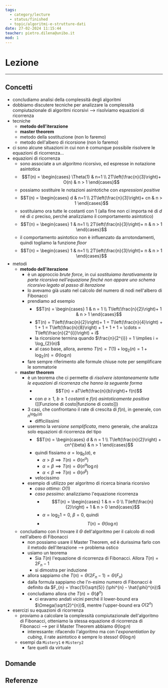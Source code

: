 ```yaml
---
tags:
  - category/lecture
  - status/finished
  - topic/algoritmi-e-strutture-dati
date: 27-02-2024 11:15:44
teacher: pietro.dilena@unibo.it
mod: 1
---
```

# Lezione
---
## Concetti
- concludiamo analisi della complessità degli algoritmi
- dobbiamo discutere tecniche per analizzare la complessità compiutazionale di algoritmi ricorsivi --> risolviamo equazioni di ricorrenza
- tecniche
	- **metodo dell'iterazione**
	- **master theorem**
	- metodo della sostituzione (non lo faremo)
	- metodo dell'albero di ricorsione (non lo faremo)
- ci sono alcune situazioni in cui non è comunque possibile risolvere le equazioni di ricorrenza...
- equazioni di ricorrenza
	- sono associate a un algoritmo ricorsivo, ed espresse in notazione asintotica
	- $$T(n) = \begin{cases} \Theta(1) & n=1 \\ 2T\left(\frac{n}{3}\right)+ O(n) & n > 1 \end{cases}$$
	- possiamo sostituire le notazioni asintotiche con _espressioni positive_
	- $$T(n) = \begin{cases} d & n=1 \\ 2T\left(\frac{n}{3}\right)+ cn & n > 1 \end{cases}$$
	- sostituiamo ora tutte le costanti con $1$ (alla fine non ci importa né di $d$ né di $c$ preciso, perché analizziamo il comportamento asintotico)
	- $$T(n) = \begin{cases} 1 & n=1 \\ 2T\left(\frac{n}{3}\right)+ n & n > 1 \end{cases}$$
	- il comportamento asintotico non è influenzato da arrotondamenti, quindi togliamo la funzione _floor_
	- $$T(n) = \begin{cases} 1 & n=1 \\ 2T\left(\frac{n}{3}\right)+ n & n > 1 \end{cases}$$
- metodi
	- **metodo dell'iterazione**
		- è un approccio _brute force_, in cui _sostituiamo iterativamente la parte ricorsiva nell'equazione finché non appare uno schema ricorsivo legato al passo di iterazione_
		- lo avevamo già usato nel calcolo del numero di nodi nell'albero di Fibonacci
		- prendiamo ad esempio
			- $$T(n) = \begin{cases} 1 & n = 1 \\ T\left(\frac{n}{2}\right)+ 1 & n > 1 \end{cases}$$
			- $T(n) = T\left(\frac{n}{2}\right)+ 1 = T\left(\frac{n}{4}\right) + 1 + 1 = T\left(\frac{n}{8}\right) + 1 + 1 + 1 = \cdots = T\left(\frac{n}{2^{i}}\right) + i$
			- la ricorsione termina quando $\frac{n}{2^{i}} = 1 \implies i = \log_{2}(n)$
			- al caso base, allora, avremo $T(n) = T(1) + \log_{2}(n) = 1 + \log_{2}(n) = \Theta(\log{n})$
		- fare sempre riferimento alle formule chiuse note per semplificare le sommatorie
	- **master theorem**
		- è un teorema che ci permette di _risolvere istantaneamente tutte le equazioni di ricorrenza che hanno la seguente forma_
			- $$T(n) = aT\left(\frac{n}{b}\right)+ f(n)$$
			- con $a \geq 1$, $b \geq 1$ _costanti_ e $f(n)$ _asintoticamente positiva_ ([[Funzione di costo|funzione di costo]])
		- 3 casi, che confrontano il rate di crescita di $f(n)$, in generale, con $n^{\log_{b}(a)}$
			- difficilissimi
		- useremo la _versione semplificata_, meno generale, che analizza solo equazioni di ricorrenza del tipo
			- $$T(n) = \begin{cases} d & n = 1 \\ T\left(\frac{n}{2}\right) + cn^{\beta} & n > 1 \end{cases}$$
			- quindi fissiamo $\alpha = \log_{b}(a)$, e
				- $\alpha > \beta \implies T(n) = \Theta(n^{\alpha})$
				- $\alpha = \beta \implies T(n) = \Theta(n^{\alpha}\log{n})$
				- $\alpha < \beta \implies T(n) = \Theta(n^{\beta})$
			- velocissimo
		- esempio di utilizzo per algoritmo di ricerca binaria ricorsivo
			- _caso ottimo_: $O(1)$
			- _caso pessimo_: analizziamo l'equazione ricorrenza
				- $$T(n) = \begin{cases} 1 & n = 0 \\ T\left(\frac{n}{2}\right) + 1 & n > 0 \end{cases}$$
				- $\alpha = \log_{2}{1} = 0$, $\beta = 0$, quindi
				- $$T(n) = \Theta(\log{n})$$
	- concludiamo con il trovare il $\Theta$ dell'algoritmo per il calcolo di nodi nell'albero di Fibonacci
		- non possiamo usare il Master Theorem, ed è durissima farlo con il metodo dell'iterazione --> problema ostico
		- usiamo un teorema
			- Sia $T(n)$ l'equazione di ricorrenza di Fibonacci. Allora $T(n) = 2F_{n} - 1$
			- si dimostra per induzione
		- allora sappiamo che $T(n) = \Theta(2F_{n} - 1) = \Theta(F_{n})$
		- dalla formula sappiamo che l'$n$-esimo numero di Fibonacci è definito da $F_{n} = \frac{1}{\sqrt{5}} (\phi^{n} - \hat{\phi}^{n})$
		- concludiamo allora che $T(n) = \Theta(\phi^{n})$
			- ci eravamo andati vicini perché il lower-bound era $\Omega(\sqrt{2}^{n})$, mentre l'upper-bound era $O(2^{n})$
- esercizi su equazioni di ricorrenza
	- proviamo a calcolare la complessità compiutazionale dell'algoritmo di Fibonacci, otteniamo la stessa equazione di ricorrenza di Fibonacci --> per il Master Theorem abbiamo $\Theta(\log{n})$
		- interessante: rifacendo l'algoritmo ma con l'_exponentiation by cubing_, il rate asintotico è sempre lo stesso! $\Theta(\log{n})$
	- esempi da `Mistery1` e `Mistery2`
		- fare quelli da virtuale

## Domande

## Referenze
